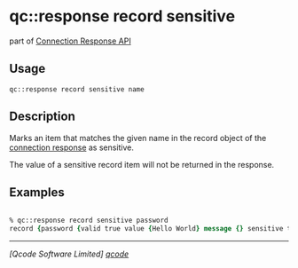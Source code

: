 qc::response record sensitive
===========

part of [Connection Response API](../response_api.md)

Usage
-----
`qc::response record sensitive name`

Description
-----------
Marks an item that matches the given name in the record object of the [connection response](../connection-response.md) as sensitive.

The value of a sensitive record item will not be returned in the response.

Examples
--------
```tcl

% qc::response record sensitive password
record {password {valid true value {Hello World} message {} sensitive true}}

```

----------------------------------
*[Qcode Software Limited] [qcode]*

[qcode]: http://www.qcode.co.uk "Qcode Software"
